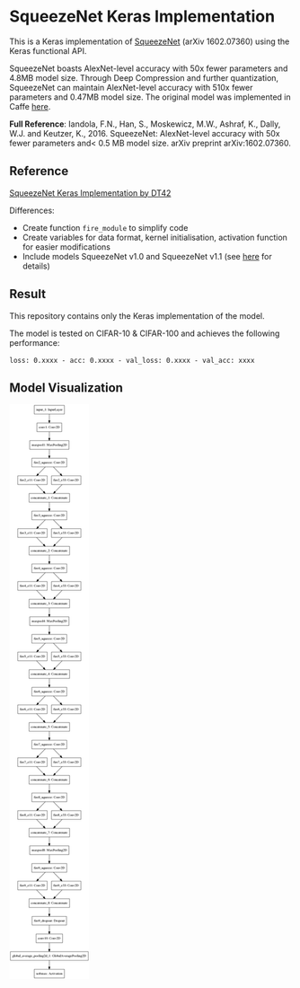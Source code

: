 # SqueezeNet Keras Implementation
This is a Keras implementation of [SqueezeNet](https://arxiv.org/pdf/1602.07360.pdf) (arXiv 1602.07360) using the Keras functional API.

SqueezeNet boasts AlexNet-level accuracy with 50x fewer parameters and 4.8MB model size. Through Deep Compression and further quantization, SqueezeNet can maintain AlexNet-level accuracy with 510x fewer parameters and 0.47MB model size. The original model was implemented in Caffe [here](https://github.com/DeepScale/SqueezeNet).

**Full Reference**:
Iandola, F.N., Han, S., Moskewicz, M.W., Ashraf, K., Dally, W.J. and Keutzer, K., 2016. SqueezeNet: AlexNet-level accuracy with 50x fewer parameters and< 0.5 MB model size. arXiv preprint arXiv:1602.07360.


## Reference
[SqueezeNet Keras Implementation by DT42](https://github.com/DT42/squeezenet_demo)

Differences:
- Create function `fire_module` to simplify code
- Create variables for data format, kernel initialisation, activation function for easier modifications
- Include models SqueezeNet v1.0 and SqueezeNet v1.1 (see [here](https://github.com/DeepScale/SqueezeNet) for details)


## Result
This repository contains only the Keras implementation of the model.

The model is tested on CIFAR-10 & CIFAR-100 and achieves the following performance:
```
loss: 0.xxxx - acc: 0.xxxx - val_loss: 0.xxxx - val_acc: xxxx
```


## Model Visualization
![](model.png)
